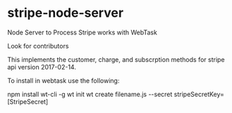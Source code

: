 # stripe-node-server
Node Server to Process Stripe works with WebTask

Look for contributors

This implements the customer, charge, and subscrption methods for stripe api version 2017-02-14.

To install in webtask use the following:

npm install wt-cli -g
wt init
wt create filename.js --secret stripeSecretKey=[StripeSecret]
